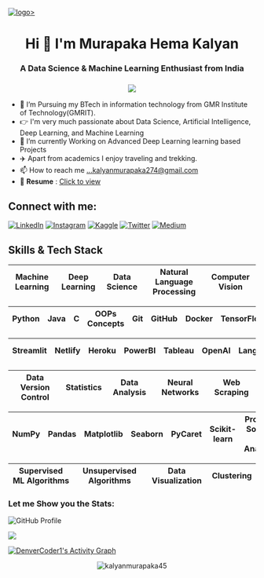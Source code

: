 <a href="https://hemakalyan.netlify.app/">![logo](https://github.com/KalyanMurapaka45/KalyanMurapaka45/blob/main/Github%20Banner.png)></a>
<h1 align="center">Hi 👋 I'm Murapaka Hema Kalyan</h1>
<h3 align="center">A Data Science & Machine Learning Enthusiast from India</h3>

<h3 align="center"> <img src="https://readme-typing-svg.herokuapp.com?color=0357F7&lines=Data+Science+and+Machine+Learning+%3A)" /> </h3>

- 🏫 I’m Pursuing my BTech in information technology from GMR Institute of Technology(GMRIT).
- 👉 I'm very much passionate about Data Science, Artificial Intelligence, Deep Learning, and Machine Learning
- 🌱 I’m currently Working on Advanced Deep Learning learning based Projects
- ✈️ Apart from academics I enjoy traveling and trekking.
- 📫 How to reach me ...kalyanmurapaka274@gmail.com
- 📄 **Resume** : [Click to view](https://drive.google.com/file/d/1CGOctjKxnpIIJo7OZnYVnjUnCQr3M_Ea/view?usp=sharing)

<h2 align="left">Connect with me:</h2>
<p align="left">
  
  [![LinkedIn](https://img.shields.io/badge/LinkedIn-%230077B5.svg?logo=linkedin&logoColor=white)](https://linkedin.com/in/hema-kalyan-murapaka-3048b422b) [![Instagram](https://img.shields.io/badge/Instagram-%23E4405F.svg?logo=Instagram&logoColor=white)](https://instagram.com/im_kalyan_274) [![Kaggle](https://img.shields.io/badge/-Kaggle-blue.svg?logo=Kaggle&logoColor=white)](https://kaggle.com/kalyanmurapaka) [![Twitter](https://img.shields.io/badge/-Twitter-orange.svg?logo=Twitter&logoColor=white)](https://twitter.com/hemakalyan26)  [![Medium](https://img.shields.io/badge/Medium-%230077B5.svg?logo=Medium&logoColor=white)](https://medium.com/@kalyanmurapaka274)
  
 
<h2 align="left">Skills & Tech Stack</h2>

| **Machine Learning** | **Deep Learning** | **Data Science** | **Natural Language Processing** | **Computer Vision** |
| :---: | :---: | :---: | :---: | :---: |

| **Python** | **Java** | **C** | **OOPs Concepts** | **Git** | **GitHub** | **Docker** | **TensorFlow** | **OpenCV** | **Flask** |
| :---: | :---: | :---: | :---: | :---: | :---: | :---: | :---: | :---: | :---: |

| **Streamlit** | **Netlify** | **Heroku** | **PowerBI** | **Tableau** | **OpenAI** | **Langchain** | **MongoDB** | **SQL** | **Hugging Face** |
| :---: | :---: | :---: | :---: | :---: | :---: | :---: | :---: | :---: | :---: |

| **Data Version Control** | **Statistics** | **Data Analysis** | **Neural Networks** | **Web Scraping** |
| :---: | :---: | :---: | :---: | :---: |

| **NumPy** | **Pandas** | **Matplotlib** | **Seaborn** | **PyCaret** | **Scikit-learn** | **Problem Solving & Analysis** |
| :---: | :---: | :---: | :---: | :---: | :---: | :---: |

| **Supervised ML Algorithms** | **Unsupervised Algorithms** | **Data Visualization** | **Clustering** |
| :---: | :---: | :---: | :---: |



<h3 align="left">Let me Show you the Stats:</h3>

![GitHub Profile](https://gh-readme-profile.vercel.app/api?username=KalyanMurapaka45&theme=vue-dark)

<a href="http://www.github.com/KalyanMurapaka45"><img src="https://github-readme-streak-stats.herokuapp.com/?user=KalyanMurapaka45&stroke=ffffff&background=1c1917&ring=0891b2&fire=0891b2&currStreakNum=ffffff&currStreakLabel=0891b2&sideNums=ffffff&sideLabels=ffffff&dates=ffffff&hide_border=true" /></a>

<a href="https://github.com/ashutosh00710/github-readme-activity-graph"><img alt="DenverCoder1's Activity Graph" src="https://github-readme-activity-graph.vercel.app/graph/?username=KalyanMurapaka45&bg_color=1F222E&color=F8D866&line=F85D7F&point=FFFFFF&hide_border=true" /></a>
 
<p  align="center"> <img src="https://komarev.com/ghpvc/?username=kalyanmurapaka45&label=Profile%20views&color=0e75b6&style=flat" alt="kalyanmurapaka45" /> </p>

